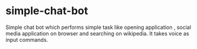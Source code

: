 # simple-chat-bot
Simple chat bot which performs simple task like opening application , social media application on browser and searching on wikipedia. It takes voice as input commands. 
 
 
   
